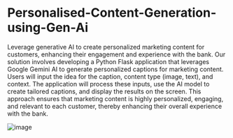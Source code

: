 # Personalised-Content-Generation-using-Gen-Ai
Leverage generative AI to create personalized marketing content for customers, enhancing their engagement and experience with the bank.
Our solution involves developing a Python Flask application that leverages Google Gemini AI to generate personalized captions for marketing content. Users will input the idea for the caption, content type (image, text), and context. The application will process these inputs, use the AI model to create tailored captions, and display the results on the screen. This approach ensures that marketing content is highly personalized, engaging, and relevant to each customer, thereby enhancing their overall experience with the bank.


![image](https://github.com/user-attachments/assets/04886dd8-b27a-42d2-889d-5d466ff9fe44)
